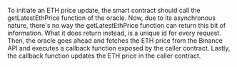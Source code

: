 To initiate an ETH price update, the smart contract should call the getLatestEthPrice function of the oracle. Now, due to its asynchronous nature, there's no way the getLatestEthPrice function can return this bit of information. What it does return instead, is a unique id for every request. Then, the oracle goes ahead and fetches the ETH price from the Binance API and executes a callback function exposed by the caller contract. Lastly, the callback function updates the ETH price in the caller contract.


